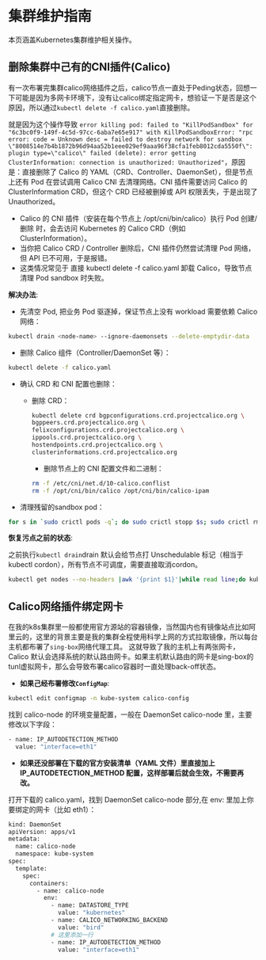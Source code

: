 # 集群维护指南

本页涵盖Kubernetes集群维护相关操作。

## 删除集群中己有的CNI插件(Calico)

有一次布署完集群calico网络插件之后，calico节点一直处于Peding状态，回想一下可能是因为多网卡环境下，没有让calico绑定指定网卡，想验证一下是否是这个原因，所以通过`kubectl delete -f calico.yaml`直接删除。

就是因为这个操作导致 `error killing pod: failed to "KillPodSandbox" for "6c3bc0f9-149f-4c5d-97cc-6aba7e65e917" with KillPodSandboxError: "rpc error: code = Unknown desc = failed to destroy network for sandbox \"8008514e7b4b1872b96d94aa52b1eee029ef9aaa96f38cfa1feb8012cda5550f\": plugin type=\"calico\" failed (delete): error getting ClusterInformation: connection is unauthorized: Unauthorized"`，原因是：直接删除了 Calico 的 YAML（CRD、Controller、DaemonSet），但是节点上还有 Pod 在尝试调用 Calico CNI 去清理网络。CNI 插件需要访问 Calico 的 ClusterInformation CRD，但这个 CRD 已经被删掉或 API 权限丢失，于是出现了 Unauthorized。

- Calico 的 CNI 插件（安装在每个节点上 /opt/cni/bin/calico）执行 Pod 创建/删除 时，会去访问 Kubernetes 的 Calico CRD（例如 ClusterInformation）。
- 当你把 Calico CRD / Controller 删除后，CNI 插件仍然尝试清理 Pod 网络，但 API 已不可用，于是报错。
- 这类情况常见于 直接 kubectl delete -f calico.yaml 卸载 Calico，导致节点清理 Pod sandbox 时失败。

**解决办法**:

- 先清空 Pod, 把业务 Pod 驱逐掉，保证节点上没有 workload 需要依赖 Calico 网络：

```bash
kubectl drain <node-name> --ignore-daemonsets --delete-emptydir-data
```

- 删除 Calico 组件（Controller/DaemonSet 等）：

```bash
kubectl delete -f calico.yaml
```

- 确认 CRD 和 CNI 配置也删除：
  - 删除 CRD：

    ```bash
    kubectl delete crd bgpconfigurations.crd.projectcalico.org \
    bgppeers.crd.projectcalico.org \
    felixconfigurations.crd.projectcalico.org \
    ippools.crd.projectcalico.org \
    hostendpoints.crd.projectcalico.org \
    clusterinformations.crd.projectcalico.org
    ```

    - 删除节点上的 CNI 配置文件和二进制：

    ```bash
    rm -f /etc/cni/net.d/10-calico.conflist
    rm -f /opt/cni/bin/calico /opt/cni/bin/calico-ipam
    ```

- 清理残留的sandbox pod：

```bash
for s in `sudo crictl pods -q`; do sudo crictl stopp $s; sudo crictl rmp $s; done
```

**恢复污点之前的状态**:

之前执行`kubectl drain`drain 默认会给节点打 Unschedulable 标记（相当于 kubectl cordon），所有节点不可调度，需要直接取消cordon。

```bash
kubectl get nodes --no-headers |awk '{print $1}'|while read line;do kubectl uncordon $line; done
```

## Calico网络插件绑定网卡

在我的k8s集群里一般都使用官方源站的容器镜像，当然国内也有镜像站点比如阿里云的，这里的背景主要是我的集群全程使用科学上网的方式拉取镜像，所以每台主机都布署了`sing-box`网络代理工具。
这就导致了我的主机上有两张网卡，Calico 默认会选择系统的默认路由网卡。如果主机默认路由的网卡是sing-box的tunl虚拟网卡，那么会导致布署calico容器时一直处理back-off状态。

- **如果己经布署修改`ConfigMap`**:

```bash
kubectl edit configmap -n kube-system calico-config
```

找到 calico-node 的环境变量配置，一般在 DaemonSet calico-node 里，主要修改以下字段：

```bash
- name: IP_AUTODETECTION_METHOD
  value: "interface=eth1"
```

- **如果还没部署在下载的官方安装清单（YAML 文件）里直接加上 IP_AUTODETECTION_METHOD 配置，这样部署后就会生效，不需要再改。**

打开下载的 calico.yaml，找到 DaemonSet calico-node 部分,在 env: 里加上你要绑定的网卡（比如 eth1）：

```bash
kind: DaemonSet
apiVersion: apps/v1
metadata:
  name: calico-node
  namespace: kube-system
spec:
  template:
    spec:
      containers:
        - name: calico-node
          env:
            - name: DATASTORE_TYPE
              value: "kubernetes"
            - name: CALICO_NETWORKING_BACKEND
              value: "bird"
            # 这里添加一行
            - name: IP_AUTODETECTION_METHOD
              value: "interface=eth1"
```
